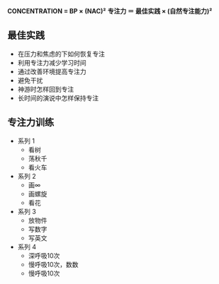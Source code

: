 
**CONCENTRATION = BP × (NAC)²**
**专注力 ＝ 最佳实践 × (自然专注能力)²**

## 最佳实践 ##
  - 在压力和焦虑的下如何恢复专注
  - 利用专注力减少学习时间
  - 通过改善环境提高专注力
  - 避免干扰
  - 神游时怎样回到专注
  - 长时间的演说中怎样保持专注

## 专注力训练 ##
  - 系列 1
    - 看树
	- 荡秋千
	- 看火车
  - 系列 2
    - 画∞ 
    - 画螺旋
	- 看花
  - 系列 3
    - 放物件
	- 写数字
	- 写英文
  - 系列 4
    - 深呼吸10次
	- 慢呼吸10次，数数
	- 慢呼吸10次
